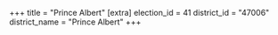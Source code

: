 +++
title = "Prince Albert"
[extra]
election_id = 41
district_id = "47006"
district_name = "Prince Albert"
+++
